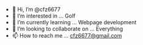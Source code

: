 - 👋 Hi, I’m @cfz6677
- 👀 I’m interested in ... Golf
- 🌱 I’m currently learning ... Webpage development
- 💞️ I’m looking to collaborate on ... Everything
- 📫 How to reach me ... cfz6677@gmail.com

<!---
cfz6677/cfz6677 is a ✨ special ✨ repository because its `README.md` (this file) appears on your GitHub profile.
You can click the Preview link to take a look at your changes.
--->
